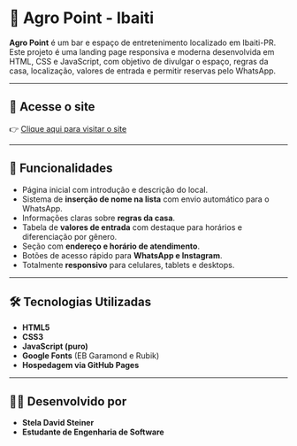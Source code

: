 # 🌾 Agro Point - Ibaiti

**Agro Point** é um bar e espaço de entretenimento localizado em Ibaiti-PR. Este projeto é uma landing page responsiva e moderna desenvolvida em HTML, CSS e JavaScript, com objetivo de divulgar o espaço, regras da casa, localização, valores de entrada e permitir reservas pelo WhatsApp.

---

## 🔗 Acesse o site

👉 [Clique aqui para visitar o site](https://steladavidsteiner.github.io/site-agropoint/)

---

## 📌 Funcionalidades

- Página inicial com introdução e descrição do local.
- Sistema de **inserção de nome na lista** com envio automático para o WhatsApp.
- Informações claras sobre **regras da casa**.
- Tabela de **valores de entrada** com destaque para horários e diferenciação por gênero.
- Seção com **endereço e horário de atendimento**.
- Botões de acesso rápido para **WhatsApp e Instagram**.
- Totalmente **responsivo** para celulares, tablets e desktops.

---

## 🛠️ Tecnologias Utilizadas

- **HTML5**
- **CSS3**
- **JavaScript (puro)**
- **Google Fonts** (EB Garamond e Rubik)
- **Hospedagem via GitHub Pages**

---

## 🧑‍💻 Desenvolvido por
- **Stela David Steiner**
- **Estudante de Engenharia de Software**
